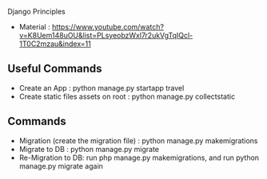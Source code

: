 Django Principles
- Material : https://www.youtube.com/watch?v=K8Uem148uOU&list=PLsyeobzWxl7r2ukVgTqIQcl-1T0C2mzau&index=11

## Useful Commands 
- Create an App : python manage.py startapp travel
- Create static files assets on root : python manage.py collectstatic

## Commands
- Migration (create the migration file) : python manage.py makemigrations
- Migrate to DB : python manage.py migrate
- Re-Migration to DB: run php manage.py makemigrations, and run python manage.py migrate again